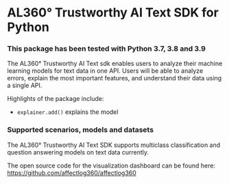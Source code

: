 # AL360° Trustworthy AI Text SDK for Python

### This package has been tested with Python 3.7, 3.8 and 3.9

The AL360° Trustworthy AI Text sdk enables users to analyze their machine learning models for text data in one API. Users will be able to analyze errors, explain the most important features, and understand their data using a single API.

Highlights of the package include:

- `explainer.add()` explains the model

### Supported scenarios, models and datasets

The AL360° Trustworthy AI Text SDK supports multiclass classification and question answering models on text data currently.

The open source code for the visualization dashboard can be found here:
https://github.com/affectlog360/affectlog360